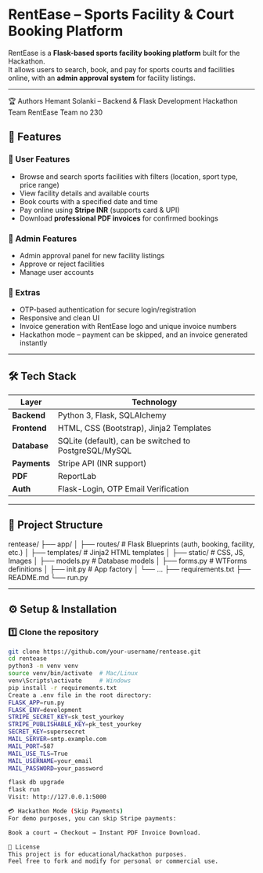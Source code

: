 #  RentEase – Sports Facility & Court Booking Platform

RentEase is a **Flask-based sports facility booking platform** built for the Hackathon.  
It allows users to search, book, and pay for sports courts and facilities online, with an **admin approval system** for facility listings.

---

🏆 Authors
Hemant Solanki – Backend & Flask Development
Hackathon Team RentEase
Team no 230 

## 🚀 Features

### 🔹 User Features
- Browse and search sports facilities with filters (location, sport type, price range)
- View facility details and available courts
- Book courts with a specified date and time
- Pay online using **Stripe INR** (supports card & UPI)
- Download **professional PDF invoices** for confirmed bookings

### 🔹 Admin Features
- Admin approval panel for new facility listings
- Approve or reject facilities
- Manage user accounts

### 🔹 Extras
- OTP-based authentication for secure login/registration
- Responsive and clean UI
- Invoice generation with RentEase logo and unique invoice numbers
- Hackathon mode – payment can be skipped, and an invoice generated instantly

---

## 🛠️ Tech Stack

| Layer        | Technology |
|--------------|------------|
| **Backend**  | Python 3, Flask, SQLAlchemy |
| **Frontend** | HTML, CSS (Bootstrap), Jinja2 Templates |
| **Database** | SQLite (default), can be switched to PostgreSQL/MySQL |
| **Payments** | Stripe API (INR support) |
| **PDF**      | ReportLab |
| **Auth**     | Flask-Login, OTP Email Verification |

---

## 📂 Project Structure

rentease/
├── app/
│ ├── routes/ # Flask Blueprints (auth, booking, facility, etc.)
│ ├── templates/ # Jinja2 HTML templates
│ ├── static/ # CSS, JS, Images
│ ├── models.py # Database models
│ ├── forms.py # WTForms definitions
│ ├── init.py # App factory
│ └── ...
├── requirements.txt
├── README.md
└── run.py


---

## ⚙️ Setup & Installation

### 1️⃣ Clone the repository
```bash
git clone https://github.com/your-username/rentease.git
cd rentease
python3 -m venv venv
source venv/bin/activate  # Mac/Linux
venv\Scripts\activate     # Windows
pip install -r requirements.txt
Create a .env file in the root directory:
FLASK_APP=run.py
FLASK_ENV=development
STRIPE_SECRET_KEY=sk_test_yourkey
STRIPE_PUBLISHABLE_KEY=pk_test_yourkey
SECRET_KEY=supersecret
MAIL_SERVER=smtp.example.com
MAIL_PORT=587
MAIL_USE_TLS=True
MAIL_USERNAME=your_email
MAIL_PASSWORD=your_password

flask db upgrade
flask run
Visit: http://127.0.0.1:5000

💳 Hackathon Mode (Skip Payments)
For demo purposes, you can skip Stripe payments:

Book a court → Checkout → Instant PDF Invoice Download.

📜 License
This project is for educational/hackathon purposes.
Feel free to fork and modify for personal or commercial use.






